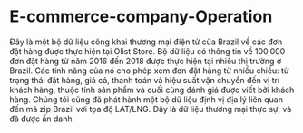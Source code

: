 # E-commerce-company-Operation
Đây là một bộ dữ liệu công khai thương mại điện tử của Brazil về các đơn đặt hàng được thực hiện tại Olist Store.
Bộ dữ liệu có thông tin về 100,000 đơn đặt hàng từ năm 2016 đến 2018 được thực hiện tại nhiều thị trường ở Brazil. 
Các tính năng của nó cho phép xem đơn đặt hàng từ nhiều chiều: từ trạng thái đặt hàng, giá cả, thanh toán và hiệu suất vận chuyển đến vị trí khách hàng, thuộc tính sản phẩm và cuối cùng đánh giá được viết bởi khách hàng. 
Chúng tôi cũng đã phát hành một bộ dữ liệu định vị địa lý liên quan đến mã zip Brazil với tọa độ LAT/LNG. Đây là dữ liệu thương mại thực sự, và đã được ẩn danh 

